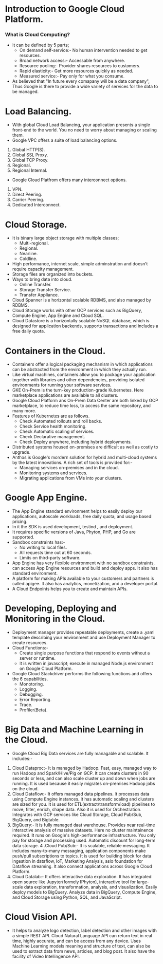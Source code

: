 # Introduction to Google Cloud Platform.
### What is Cloud Computing?
- It can be defined by 5 parts;
  - On demand self-service:- No human intervention needed to get resources.
  - Broad network access:- Accessable from anywhere.
  - Resource pooling:- Provider shares resources to customers. 
  - Rapid elasticity:- Get more resources quickly as needed. 
  - Measured service:- Pay only for what you consume. 
-  As believed that "In future every comapany will be a data company", Thus Google is there to provide a wide variety of services for the data to be managed.     

# Load Balancing. 
- With global Cloud Load Balancing, your application presents a single front-end to the world. You no need to worry about managing or scaling them.
- Google VPC offers a suite of load balancing options.
1. Global HTTP(S).
2. Global SSL Proxy.
3. Global TCP Proxy.
4. Regional.
5. Regional Internal.
- Google Cloud Platfrom offers many interconnect options.
1. VPN.
2. Direct Peering.
3. Carrier Peering.
4. Dedicated Interconnect.
# Cloud Storage.
- It is binary large object storage with multiple classes;
  - Multi-regional.
  - Regional.
  - Nearline.
  - Coldline.
- High performance, internet scale, simple adminstration and doesn't require capacity management.
- Storage files are organized into buckets.
- Ways to bring data into cloud.
  - Online Transfer.
  - Storage Transfer Service.
  - Transfer Appliance.
- Cloud Spanner is a horizontal scalable RDBMS, and also managed by RDBMS.
- Cloud Storage works with other GCP services such as BigQuery, Compute Engine, App Engine and Cloud SQL.
- Cloud Datastore is a horizontally scalable NoSQL database, which is designed for application backends, supports transactions and includes a free daily quota.
# Containers in the Cloud.
- Containers offer a logical packaging mechanism in which applications can be abstracted from the environment in which they actually run.
- Like virtual machines, containers allow you to package your application together with libraries and other dependencies, providing isolated environments for running your software services. 
- GKE On-Prem is the turn-key production-grade Kubernetes. Here marketplace applications are available to all clusters.
- Google Cloud Platform ans On-Prem Data Center are both linked by GCP marketplace, to reduce time loss, to access the same repository, and many more.
- Features of Kubernetes are as follows.
  - Check Automated rollouts and roll backs.
  - Check Service health monitoring.
  - Check Automatic scaling of services.
  - Check Declarative management.
  - Check Deploy anywhere, including hybrid deployments.
- Distributed systems housed on-premises are difficult as well as costly to upgrade.
- Anthos is Google's mordern solution for hybrid and multi-cloud systems by the latest innovations. A rich set of tools is provided for:-
  - Managing services on-premises and in the cloud.
  - Monitoring systems and services.
  - Migrating applications from VMs into your clusters.
# Google App Engine.
- The App Engine standard environment helps to easily deploy our applications, autoscale workloads, free daily quota, and usage based pricing.
- In it the SDK is used development, testind , and deployment.
- It requires specific versions of Java, Phyton, PHP, and Go are supported.
- Sandbox constraints has:-
  - No writing to local files.
  - All requests time out at 60 seconds.
  - Limits on third-party software.
- App Engine has very flexible environment with no sandbox constraints, can access App Engine resources and build and deploy apps. It also has standard environment. 
- A platform for making APIs available to your customers and partners is called apigee. It also has analytics, monetization, and a developer portal.
- A Cloud Endpoints helps you to create and maintain APIs.
# Developing, Deploying and Monitoring in the Cloud.
- Deployment manager provides repeatable deployments, create a .yaml template describing your environment and use Deployment Manager to create resources.
- Cloud Functions:-
  - Create single purpose functions that respond to events without a server or runtime.
  - It is written in javascript; execute in managed Node.js environment on Google Cloud Platform.
- Google Cloud Stackdriver performs the following functions and offers the 6 capabilities.
  - Monotoring.
  - Logging.
  - Debugging.
  - Error Reporting.
  - Trace.
  - Profiler(Beta).
# Big Data and Machine Learning in the Cloud.
- Google Cloud Big Data services are fully managable and scalable. It includes:-
1. Cloud Dataproc:- It is managed by Hadoop. Fast, easy, managed way to run Hadoop and Spark/Hive/Pig on GCP. It can create clusters in 90 seconds or less, and can also scale cluster up and down when jobs are running. It is used because it easily migrates on-premises Hadoop jobs on the cloud. 
2. Cloud Dataflow:- It offers managed data pipelines. It processes data using Compute Engine instances. It has automatic scaling and clusters are sized for you. It is used for ETL(extract/transform/load) pipelines to move, filter, enrich, shape data. Also it is used for Orchestration. Integrates with GCP services like Cloud Storage, Cloud Pub/Sub, BigQuery, and Bigtable.
3. BigQuery:- It is fully managed daat warehouse. Provides near real-time interactive analysis of massive datasets. Here no cluster maintainence required. It runs on Google's high-performance infrastructure. You only pay for storage and processing used. Automatic discount for long-term data storage.
4 .Cloud Pub/Sub:- It is scalable, reliable messaging. It includes many-to-many messaging, application components make push/pull subscriptions to topics. It is used for building block for data ingestion in dataflow, IoT, Marketing Analysis, aslo foundation for Dataflow streaming. It also connect applications across Google Cloud Platform. 
5. Cloud Datalab:- It offers interactive data exploration. It has integrated open source like Jupyter(formely IPhyton), interactive tool for large-scale data exploration, transformation, analysis, and visualization. Easily deploy models to BigQuery. Analyze data in BigQuery, Compute Engine, and Cloud Storage using Python, SQL, and JavaScript.
# Cloud Vision API.
- It helps to analyze logo detection, label detection and other images with a simple REST API. Cloud Natural Language API can return text in real time, highly accurate, and can be access from any device. Uses Machine Learning models meaning and structure of text, can also be used to extract data from news, articles, and blog post. It also have the facility of Video Intellingence API. 

